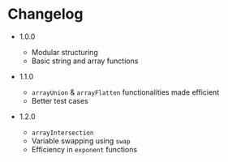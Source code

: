 # Changelog

- 1.0.0
  - Modular structuring
  - Basic string and array functions

- 1.1.0
  - `arrayUnion` & `arrayFlatten` functionalities made efficient
  - Better test cases

- 1.2.0
  - `arrayIntersection`
  - Variable swapping using `swap`
  - Efficiency in `exponent` functions
